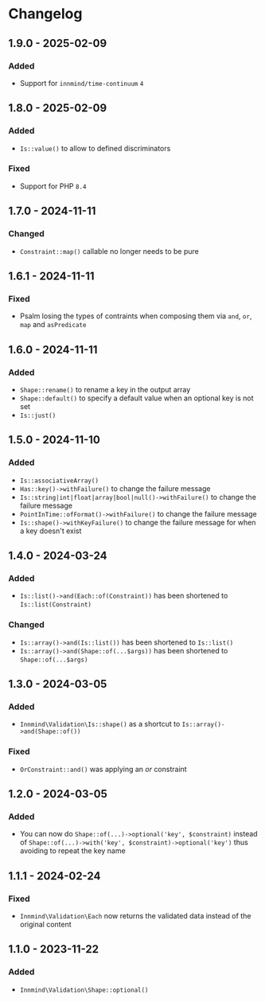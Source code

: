 # Changelog

## 1.9.0 - 2025-02-09

### Added

- Support for `innmind/time-continuum` `4`

## 1.8.0 - 2025-02-09

### Added

- `Is::value()` to allow to defined discriminators

### Fixed

- Support for PHP `8.4`

## 1.7.0 - 2024-11-11

### Changed

- `Constraint::map()` callable no longer needs to be pure

## 1.6.1 - 2024-11-11

### Fixed

- Psalm losing the types of contraints when composing them via `and`, `or`, `map` and `asPredicate`

## 1.6.0 - 2024-11-11

### Added

- `Shape::rename()` to rename a key in the output array
- `Shape::default()` to specify a default value when an optional key is not set
- `Is::just()`

## 1.5.0 - 2024-11-10

### Added

- `Is::associativeArray()`
- `Has::key()->withFailure()` to change the failure message
- `Is::string|int|float|array|bool|null()->withFailure()` to change the failure message
- `PointInTime::ofFormat()->withFailure()` to change the failure message
- `Is::shape()->withKeyFailure()` to change the failure message for when a key doesn't exist

## 1.4.0 - 2024-03-24

### Added

- `Is::list()->and(Each::of(Constraint))` has been shortened to `Is::list(Constraint)`

### Changed

- `Is::array()->and(Is::list())` has been shortened to `Is::list()`
- `Is::array()->and(Shape::of(...$args))` has been shortened to `Shape::of(...$args)`

## 1.3.0 - 2024-03-05

### Added

- `Innmind\Validation\Is::shape()` as a shortcut to `Is::array()->and(Shape::of())`

### Fixed

- `OrConstraint::and()` was applying an _or_ constraint

## 1.2.0 - 2024-03-05

### Added

- You can now do `Shape::of(...)->optional('key', $constraint)` instead of `Shape::of(...)->with('key', $constraint)->optional('key')` thus avoiding to repeat the key name

## 1.1.1 - 2024-02-24

### Fixed

- `Innmind\Validation\Each` now returns the validated data instead of the original content

## 1.1.0 - 2023-11-22

### Added

- `Innmind\Validation\Shape::optional()`
